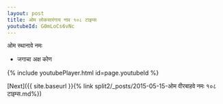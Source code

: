 ```yaml
---
layout: post
title: ओम लोकसारंगाय नाव १०८ टाइम्स
youtubeId: G0mLoCs6vNc
---
```

 
 
 ओम स्थानावे नमः  
 
 -  जगाचा अक्ष कोण 
 
  
 
  
 
 
 
 
 
 


{% include youtubePlayer.html id=page.youtubeId %}
 
[Next]({{ site.baseurl }}{% link  split2/_posts/2015-05-15-ओम वीरबाहवे नमः १०८ टाइम्स.md%})
 
